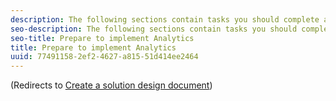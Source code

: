 ```yaml
---
description: The following sections contain tasks you should complete and information you should gather when preparing to implement Analytics.
seo-description: The following sections contain tasks you should complete and information you should gather when preparing to implement Analytics.
seo-title: Prepare to implement Analytics
title: Prepare to implement Analytics
uuid: 77491158-2ef2-4627-a815-51d414ee2464
---
```


<!-- Doesn't provide anything of value, should redirect to solution design -->

(Redirects to [Create a solution design document](../prepare/solution-design.md))

<!-- # Prepare to implement Analytics

The following sections contain tasks you should complete and information you should gather when preparing to implement Analytics.

The information and documents in this section are gathered directly from Adobe Consulting. Following these guidelines and filling out the provided questionnaires will help you implement Analytics, whether you implement by yourself or work with Adobe Consulting (recommended).

If you are working with an Adobe Consultant, it is not required that you know the information in these documents before implementing Analytics. However, being familiar with the documents Consulting will create and the questions they will ask can help to speed up the pre-implementation process. -->

